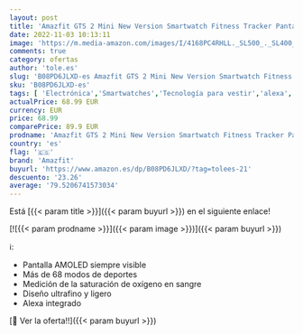 ```yaml
---
layout: post
title: 'Amazfit GTS 2 Mini New Version Smartwatch Fitness Tracker Pantalla AMOLED 1.55" GPS 68  Monitor de frecuencia cardíaca sueño estrés y SpO2 Alexa  Midnight Black'
date: 2022-11-03 10:13:11
image: 'https://m.media-amazon.com/images/I/4168PC4RHLL._SL500_._SL400_.jpg'
comments: true
category: ofertas
author: 'tole.es'
slug: 'B08PD6JLXD-es Amazfit GTS 2 Mini New Version Smartwatch Fitness Tracker...'
sku: 'B08PD6JLXD-es'
tags: [ 'Electrónica','Smartwatches','Tecnología para vestir','alexa','amazfit','🇪🇸', ]
actualPrice: 68.99 EUR
currency: EUR
price: 68.99
comparePrice: 89.9 EUR
prodname: 'Amazfit GTS 2 Mini New Version Smartwatch Fitness Tracker Pantalla AMOLED 1.55" GPS 68  Monitor de frecuencia cardíaca sueño estrés y SpO2 Alexa  Midnight Black'
country: 'es'
flag: '🇪🇸'
brand: 'Amazfit'
buyurl: 'https://www.amazon.es/dp/B08PD6JLXD/?tag=tolees-21'
descuento: '23.26'
average: '79.5206741573034'
---
```


Está [{{< param title >}}]({{< param buyurl >}}) en el siguiente enlace!

[![{{< param prodname >}}]({{< param image >}})]({{< param buyurl >}})

ℹ️:

- Pantalla AMOLED siempre visible
- Más de 68 modos de deportes
- Medición de la saturación de oxígeno en sangre
- Diseño ultrafino y ligero
- Alexa integrado

[🛒 Ver la oferta!!]({{< param buyurl >}})
